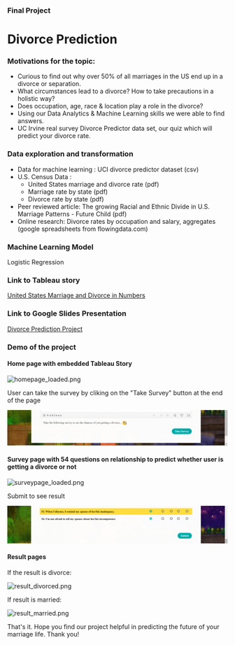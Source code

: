 ### Final Project
# Divorce Prediction
### Motivations for the topic:
- Curious to find out why over 50% of all marriages in the US end up in a divorce or separation.
- What circumstances lead to a divorce? How to take precautions in a holistic way?
- Does occupation, age, race & location play a role in the divorce? 
- Using our Data Analytics & Machine Learning skills we were able to find answers.
- UC Irvine real survey Divorce Predictor data set, our quiz which will predict your divorce rate.
### Data exploration and transformation
- Data for machine learning : UCI divorce predictor dataset (csv)
- U.S. Census Data : 
  - United States marriage and divorce rate (pdf)
  - Marriage rate by state (pdf)
  - Divorce rate by state (pdf)
- Peer reviewed article: The growing Racial and Ethnic Divide in U.S. Marriage Patterns - Future Child (pdf)
- Online research: Divorce rates by occupation and salary, aggregates (google spreadsheets from flowingdata.com)
### Machine Learning Model
Logistic Regression
### Link to Tableau story
[United States Marriage and Divorce in Numbers](https://public.tableau.com/profile/thi7884#!/vizhome/nationalrates/Story_US_Marriage_Divorce)
### Link to Google Slides Presentation 
[Divorce Prediction Project](https://docs.google.com/presentation/d/1o7I607wGFSDjvJ993z0nRWIZZLlIKs8_V9uBppILCt0/edit?usp=sharing)
### Demo of the project
#### Home page with embedded Tableau Story


![homepage_loaded.png](https://github.com/Thinguyen23/group3_project/blob/master/web_images/homepage_loaded.png)


User can take the survey by cliking on the "Take Survey" button at the end of the page

![homepage_takesurvey.png](https://github.com/Thinguyen23/group3_project/blob/master/web_images/homepage_takesurvey.png)

#### Survey page with 54 questions on relationship to predict whether user is getting a divorce or not

![surveypage_loaded.png](https://github.com/Thinguyen23/group3_project/blob/master/web_images/surveypage_loaded.png)

Submit to see result

![surveypage_submit.png](https://github.com/Thinguyen23/group3_project/blob/master/web_images/surveypage_submit.png)

#### Result pages

If the result is divorce:

![result_divorced.png](https://github.com/Thinguyen23/group3_project/blob/master/web_images/result_divorced.png)

If result is married:

![result_married.png](https://github.com/Thinguyen23/group3_project/blob/master/web_images/result_married.png)

That's it. Hope you find our project helpful in predicting the future of your marriage life. Thank you!


